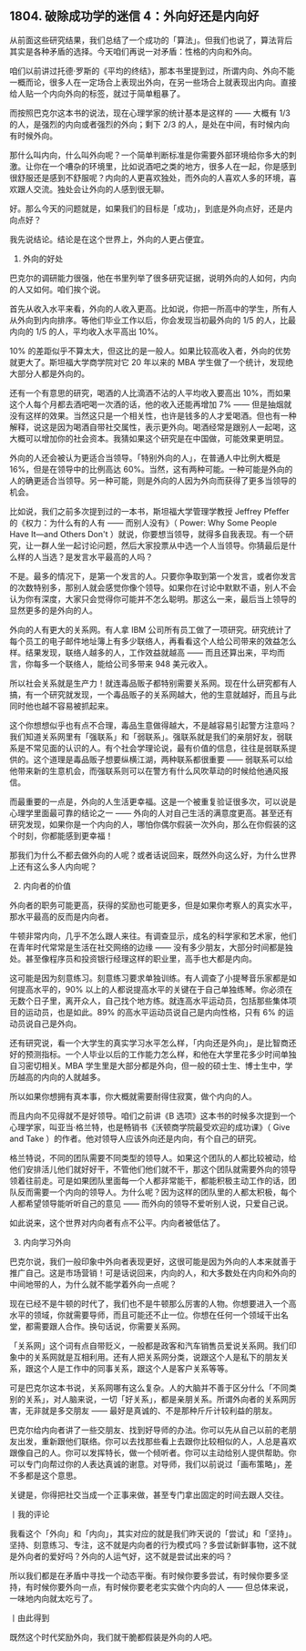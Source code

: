 ## 1804. 破除成功学的迷信 4：外向好还是内向好

从前面这些研究结果，我们总结了一个成功的「算法」。但我们也说了，算法背后其实是各种矛盾的选择。今天咱们再说一对矛盾：性格的内向和外向。

咱们以前讲过托德·罗斯的《平均的终结》，那本书里提到过，所谓内向、外向不能一概而论，很多人在一定场合上表现出外向，在另一些场合上就表现出内向。直接给人贴一个内向外向的标签，就过于简单粗暴了。

而按照巴克尔这本书的说法，现在心理学家的统计基本是这样的 —— 大概有 1/3 的人，是强烈的内向或者强烈的外向；剩下 2/3 的人，是处在中间，有时候内向有时候外向。

那什么叫内向，什么叫外向呢？一个简单判断标准是你需要外部环境给你多大的刺激。让你在一个嘈杂的环境里，比如说酒吧之类的地方，很多人在一起，你是感到很舒服还是感到不舒服呢？内向的人更喜欢独处，而外向的人喜欢人多的环境，喜欢跟人交流。独处会让外向的人感到很无聊。

好。那么今天的问题就是，如果我们的目标是「成功」，到底是外向点好，还是内向点好？

我先说结论。结论是在这个世界上，外向的人更占便宜。

1. 外向的好处

巴克尔的调研能力很强，他在书里列举了很多研究证据，说明外向的人如何，内向的人又如何。咱们挨个说。

首先从收入水平来看，外向的人收入更高。比如说，你把一所高中的学生，所有人从外向到内向排序。等他们毕业工作以后，你会发现当初最外向的 1/5 的人，比最内向的 1/5 的人，平均收入水平高出 10%。

10% 的差距似乎不算太大，但这比的是一般人。如果比较高收入者，外向的优势就更大了。斯坦福大学商学院对它 20 年以来的 MBA 学生做了一个统计，发现绝大部分人都是外向的。

还有一个有意思的研究，喝酒的人比滴酒不沾的人平均收入要高出 10%，而如果这个人每个月都去酒吧喝一次酒的话，他的收入还能再增加 7% —— 但是抽烟就没有这样的效果。当然这只是一个相关性，也许是钱多的人才爱喝酒。但也有一种解释，说这是因为喝酒自带社交属性，表示更外向。喝酒经常是跟别人一起喝，这大概可以增加你的社会资本。我猜如果这个研究是在中国做，可能效果更明显。

外向的人还会被认为更适合当领导。「特别外向的人」，在普通人中比例大概是 16%，但是在领导中的比例高达 60%。当然，这有两种可能。一种可能是外向的人的确更适合当领导。另一种可能，则是外向的人因为外向而获得了更多当领导的机会。

比如说，我们之前多次提到过的一本书，斯坦福大学管理学教授 Jeffrey Pfeffer 的《权力：为什么有的人有 —— 而别人没有》（ Power: Why Some People Have It—and Others Don't ）就说，你要想当领导，就得多自我表现。有一个研究，让一群人坐一起讨论问题，然后大家投票从中选一个人当领导。你猜最后是什么样的人当选？是发言水平最高的人吗？

不是。最多的情况下，是第一个发言的人。只要你争取到第一个发言，或者你发言的次数特别多，那别人就会感觉你像个领导。如果你在讨论中默默不语，别人不会认为你有深度，大家只会觉得你可能并不怎么聪明。那这么一来，最后当上领导的显然更多的是外向的人。

外向的人有更大的关系网。有人拿 IBM 公司所有员工做了一项研究。研究统计了每个员工的电子邮件地址簿上有多少联络人，再看看这个人给公司带来的效益怎么样。结果发现，联络人越多的人，工作效益就越高 —— 而且还算出来，平均而言，你每多一个联络人，能给公司多带来 948 美元收入。

所以社会关系就是生产力！就连毒品贩子都特别需要关系网。现在什么研究都有人搞，有一个研究就发现，一个毒品贩子的关系网越大，他的生意就越好，而且与此同时他也越不容易被抓起来。

这个你想想似乎也有点不合理，毒品生意做得越大，不是越容易引起警方注意吗？我们知道关系网里有「强联系」和「弱联系」。强联系就是我们的亲朋好友，弱联系是不常见面的认识的人。有个社会学理论说，最有价值的信息，往往是弱联系提供的。这个道理是毒品贩子想要纵横江湖，两种联系都很重要 —— 弱联系可以给他带来新的生意机会，而强联系则可以在警方有什么风吹草动的时候给他通风报信。

而最重要的一点是，外向的人生活更幸福。这是一个被重复验证很多次，可以说是心理学里面最可靠的结论之一 —— 外向的人对自己生活的满意度更高。甚至还有研究发现，如果你是一个内向的人，哪怕你偶尔假装一次外向，那么在你假装的这个时刻，你都能感到更幸福！

那我们为什么不都去做外向的人呢？或者话说回来，既然外向这么好，为什么世界上还有这么多人内向呢？

2. 内向者的价值

外向者的职务可能更高，获得的奖励也可能更多，但是如果你考察人的真实水平，那水平最高的反而是内向者。

牛顿非常内向，几乎不怎么跟人来往。有调查显示，成名的科学家和艺术家，他们在青年时代常常是生活在社交网络的边缘 —— 没有多少朋友，大部分时间都是独处。甚至像程序员和投资银行经理这样的职业里，高手也大都是内向。

这可能是因为刻意练习。刻意练习要求单独训练。有人调查了小提琴音乐家都是如何提高水平的，90% 以上的人都说提高水平的关键在于自己单独练琴。你必须在无数个日子里，离开众人，自己找个地方练。就连高水平运动员，包括那些集体项目的运动员，也是如此。89% 的高水平运动员说自己是内向性格，只有 6% 的运动员说自己是外向。

还有研究说，看一个大学生的真实学习水平怎么样，「内向还是外向」，是比智商还好的预测指标。一个人毕业以后的工作能力怎么样，和他在大学里花多少时间单独自习密切相关。MBA 学生里是大部分都是外向，但一般的硕士生、博士生中，学历越高的内向的人就越多。

所以如果你想拥有真本事，你大概就需要耐得住寂寞，做个内向的人。

而且内向不见得就不是好领导。咱们之前讲《B 选项》这本书的时候多次提到一个心理学家，叫亚当·格兰特，也是畅销书《沃顿商学院最受欢迎的成功课》（ Give and Take ）的作者。他对领导人应该外向还是内向，有个自己的研究。

格兰特说，不同的团队需要不同类型的领导人。如果这个团队的人都比较被动，给他们安排活儿他们就好好干，不管他们他们就不干，那这个团队就需要外向的领导领着往前走。可是如果团队里面每一个人都非常能干，都能积极主动工作的话，团队反而需要一个内向的领导人。为什么呢？因为这样的团队里的人都太积极，每个人都希望领导能听听自己的意见 —— 而外向的领导不爱听别人说，只爱自己说。

如此说来，这个世界对内向者有点不公平。内向者被低估了。

3. 内向学习外向

巴克尔说，我们一般印象中外向者表现更好，这很可能是因为外向的人本来就善于推广自己。这是市场营销！可是话说回来，内向的人，和大多数处在内向和外向的中间地带的人，为什么就不能学着外向一点呢？

现在已经不是牛顿的时代了，我们也不是牛顿那么厉害的人物。你想要进入一个高水平的领域，你就需要导师，而且可能还不止一位。你想在任何一个领域干出名堂，都需要跟人合作。换句话说，你需要关系网。

「关系网」这个词有点自带贬义，一般都是政客和汽车销售员爱说关系网。我们印象中的关系网就是互相利用。还有人把关系网分类，说跟这个人是私下的朋友关系，跟这个人是工作中的同事关系，跟这个人是客户关系等等。

可是巴克尔这本书说，关系网哪有这么复杂。人的大脑并不善于区分什么「不同类别的关系」，对人脑来说，一切「好关系」，都是亲朋关系。所谓外向者的关系网厉害，无非就是多交朋友 —— 最好是真诚的、不是那种斤斤计较利益的朋友。

巴克尔给内向者讲了一些交朋友、找到好导师的办法。你可以先从自己以前的老朋友出发，重新跟他们联络。你可以去找那些看上去跟你比较相似的人，人总是喜欢跟像自己的人。你可以发挥特长，做一个倾听者。你可以主动给别人提供帮助。你可以专门向帮过你的人表达真诚的谢意。对导师，我们以前说过「画布策略」，差不多都是这个意思。

关键是，你得把社交当成一个正事来做，甚至专门拿出固定的时间去跟人交往。

丨我的评论

我看这个「外向」和「内向」，其实对应的就是我们昨天说的「尝试」和「坚持」。坚持、刻意练习、专注，这不就是内向者的行为模式吗？多尝试新鲜事物，这不就是外向者的爱好吗？外向的人运气好，这不就是尝试出来的吗？

所以我们都是在矛盾中寻找一个动态平衡。有时候你要多尝试，有时候你要多坚持，有时候你要外向一点，有时候你要老老实实做个内向的人 —— 但总体来说，一味地内向就太吃亏了。

丨由此得到

既然这个时代奖励外向，我们就干脆都假装是外向的人吧。
